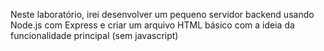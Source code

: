 Neste laboratório, irei desenvolver um pequeno servidor backend usando Node.js com Express e criar um arquivo HTML básico com a ideia da funcionalidade principal (sem javascript)